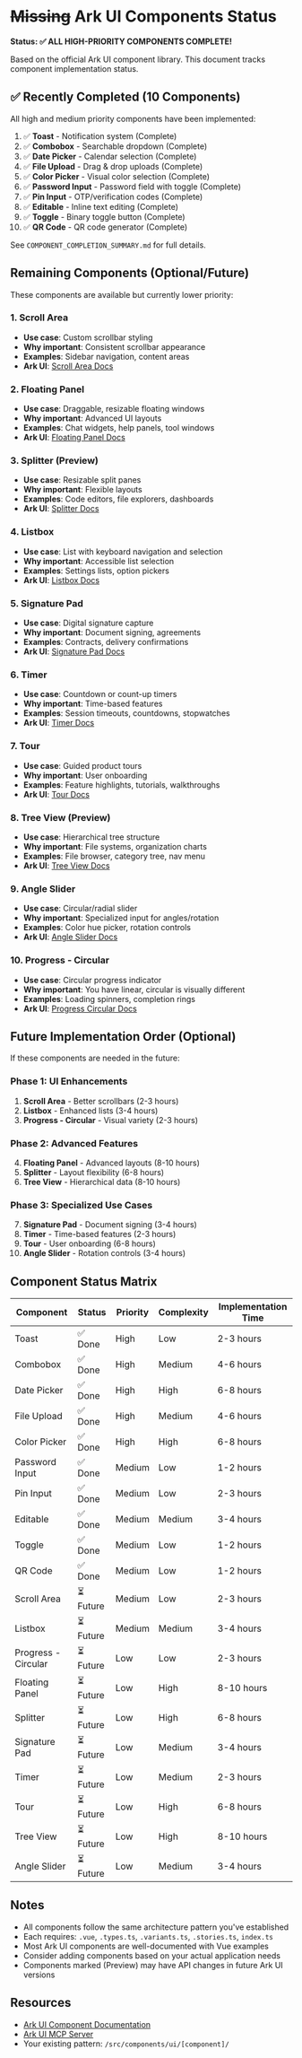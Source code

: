 # ~~Missing~~ Ark UI Components Status

**Status: ✅ ALL HIGH-PRIORITY COMPONENTS COMPLETE!**

Based on the official Ark UI component library. This document tracks component implementation status.

## ✅ Recently Completed (10 Components)

All high and medium priority components have been implemented:

1. ✅ **Toast** - Notification system (Complete)
2. ✅ **Combobox** - Searchable dropdown (Complete)
3. ✅ **Date Picker** - Calendar selection (Complete)
4. ✅ **File Upload** - Drag & drop uploads (Complete)
5. ✅ **Color Picker** - Visual color selection (Complete)
6. ✅ **Password Input** - Password field with toggle (Complete)
7. ✅ **Pin Input** - OTP/verification codes (Complete)
8. ✅ **Editable** - Inline text editing (Complete)
9. ✅ **Toggle** - Binary toggle button (Complete)
10. ✅ **QR Code** - QR code generator (Complete)

See `COMPONENT_COMPLETION_SUMMARY.md` for full details.

## Remaining Components (Optional/Future)

These components are available but currently lower priority:

### 1. **Scroll Area**

- **Use case**: Custom scrollbar styling
- **Why important**: Consistent scrollbar appearance
- **Examples**: Sidebar navigation, content areas
- **Ark UI**: [Scroll Area Docs](https://ark-ui.com/docs/components/scroll-area)

### 2. **Floating Panel**

- **Use case**: Draggable, resizable floating windows
- **Why important**: Advanced UI layouts
- **Examples**: Chat widgets, help panels, tool windows
- **Ark UI**: [Floating Panel Docs](https://ark-ui.com/docs/components/floating-panel)

### 3. **Splitter** (Preview)

- **Use case**: Resizable split panes
- **Why important**: Flexible layouts
- **Examples**: Code editors, file explorers, dashboards
- **Ark UI**: [Splitter Docs](https://ark-ui.com/docs/components/splitter)

### 4. **Listbox**

- **Use case**: List with keyboard navigation and selection
- **Why important**: Accessible list selection
- **Examples**: Settings lists, option pickers
- **Ark UI**: [Listbox Docs](https://ark-ui.com/docs/components/listbox)

### 5. **Signature Pad**

- **Use case**: Digital signature capture
- **Why important**: Document signing, agreements
- **Examples**: Contracts, delivery confirmations
- **Ark UI**: [Signature Pad Docs](https://ark-ui.com/docs/components/signature-pad)

### 6. **Timer**

- **Use case**: Countdown or count-up timers
- **Why important**: Time-based features
- **Examples**: Session timeouts, countdowns, stopwatches
- **Ark UI**: [Timer Docs](https://ark-ui.com/docs/components/timer)

### 7. **Tour**

- **Use case**: Guided product tours
- **Why important**: User onboarding
- **Examples**: Feature highlights, tutorials, walkthroughs
- **Ark UI**: [Tour Docs](https://ark-ui.com/docs/components/tour)

### 8. **Tree View** (Preview)

- **Use case**: Hierarchical tree structure
- **Why important**: File systems, organization charts
- **Examples**: File browser, category tree, nav menu
- **Ark UI**: [Tree View Docs](https://ark-ui.com/docs/components/tree-view)

### 9. **Angle Slider**

- **Use case**: Circular/radial slider
- **Why important**: Specialized input for angles/rotation
- **Examples**: Color hue picker, rotation controls
- **Ark UI**: [Angle Slider Docs](https://ark-ui.com/docs/components/angle-slider)

### 10. **Progress - Circular**

- **Use case**: Circular progress indicator
- **Why important**: You have linear, circular is visually different
- **Examples**: Loading spinners, completion rings
- **Ark UI**: [Progress Circular Docs](https://ark-ui.com/docs/components/progress-circular)

## Future Implementation Order (Optional)

If these components are needed in the future:

### Phase 1: UI Enhancements

1. **Scroll Area** - Better scrollbars (2-3 hours)
2. **Listbox** - Enhanced lists (3-4 hours)
3. **Progress - Circular** - Visual variety (2-3 hours)

### Phase 2: Advanced Features

4. **Floating Panel** - Advanced layouts (8-10 hours)
5. **Splitter** - Layout flexibility (6-8 hours)
6. **Tree View** - Hierarchical data (8-10 hours)

### Phase 3: Specialized Use Cases

7. **Signature Pad** - Document signing (3-4 hours)
8. **Timer** - Time-based features (2-3 hours)
9. **Tour** - User onboarding (6-8 hours)
10. **Angle Slider** - Rotation controls (3-4 hours)

## Component Status Matrix

| Component           | Status    | Priority | Complexity | Implementation Time |
| ------------------- | --------- | -------- | ---------- | ------------------- |
| Toast               | ✅ Done   | High     | Low        | 2-3 hours           |
| Combobox            | ✅ Done   | High     | Medium     | 4-6 hours           |
| Date Picker         | ✅ Done   | High     | High       | 6-8 hours           |
| File Upload         | ✅ Done   | High     | Medium     | 4-6 hours           |
| Color Picker        | ✅ Done   | High     | High       | 6-8 hours           |
| Password Input      | ✅ Done   | Medium   | Low        | 1-2 hours           |
| Pin Input           | ✅ Done   | Medium   | Low        | 2-3 hours           |
| Editable            | ✅ Done   | Medium   | Medium     | 3-4 hours           |
| Toggle              | ✅ Done   | Medium   | Low        | 1-2 hours           |
| QR Code             | ✅ Done   | Medium   | Low        | 1-2 hours           |
| Scroll Area         | ⏳ Future | Medium   | Low        | 2-3 hours           |
| Listbox             | ⏳ Future | Medium   | Medium     | 3-4 hours           |
| Progress - Circular | ⏳ Future | Low      | Low        | 2-3 hours           |
| Floating Panel      | ⏳ Future | Low      | High       | 8-10 hours          |
| Splitter            | ⏳ Future | Low      | High       | 6-8 hours           |
| Signature Pad       | ⏳ Future | Low      | Medium     | 3-4 hours           |
| Timer               | ⏳ Future | Low      | Medium     | 2-3 hours           |
| Tour                | ⏳ Future | Low      | High       | 6-8 hours           |
| Tree View           | ⏳ Future | Low      | High       | 8-10 hours          |
| Angle Slider        | ⏳ Future | Low      | Medium     | 3-4 hours           |

## Notes

- All components follow the same architecture pattern you've established
- Each requires: `.vue`, `.types.ts`, `.variants.ts`, `.stories.ts`, `index.ts`
- Most Ark UI components are well-documented with Vue examples
- Consider adding components based on your actual application needs
- Components marked (Preview) may have API changes in future Ark UI versions

## Resources

- [Ark UI Component Documentation](https://ark-ui.com/docs/components)
- [Ark UI MCP Server](https://ark-ui.com/docs/ai/mcp-server)
- Your existing pattern: `/src/components/ui/[component]/`
